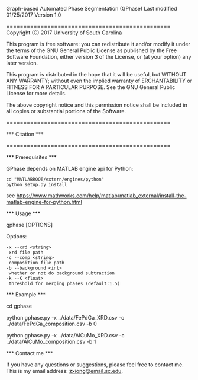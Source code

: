 Graph-based Automated Phase Segmentation (GPhase)
Last modified 01/25/2017
Version 1.0

================================================
Copyright (C) 2017 University of South Carolina

This program is free software: you can redistribute it and/or modify
it under the terms of the GNU General Public License as published by
the Free Software Foundation, either version 3 of the License, or
(at your option) any later version.

This program is distributed in the hope that it will be useful,
but WITHOUT ANY WARRANTY; without even the implied warranty of
ERCHANTABILITY or FITNESS FOR A PARTICULAR PURPOSE. See the
GNU General Public License for more details.

The above copyright notice and this permission notice shall be included in
all copies or substantial portions of the Software.

================================================

*** Citation ***

================================================

*** Prerequisites ***

GPhase depends on MATLAB engine api for Python:

    cd "MATLABROOT/extern/engines/python"
    python setup.py install

see https://www.mathworks.com/help/matlab/matlab_external/install-the-matlab-engine-for-python.html

*** Usage ***

gphase [OPTIONS]

Options:
    
    -x --xrd <string>
     xrd file path
    -c --comp <string>
     composition file path
    -b --background <int>
     whether or not do background subtraction
    -k --K <float>
     threshold for merging phases (default:1.5)

*** Example ***

cd gphase

python gphase.py -x ../data/FePdGa_XRD.csv -c ../data/FePdGa_composition.csv -b 0

python gphase.py -x ../data/AlCuMo_XRD.csv -c ../data/AlCuMo_composition.csv -b 1

*** Contact me ***

If you have any questions or suggestions, please feel free to contact me. This is my email address: zxiong@email.sc.edu.

